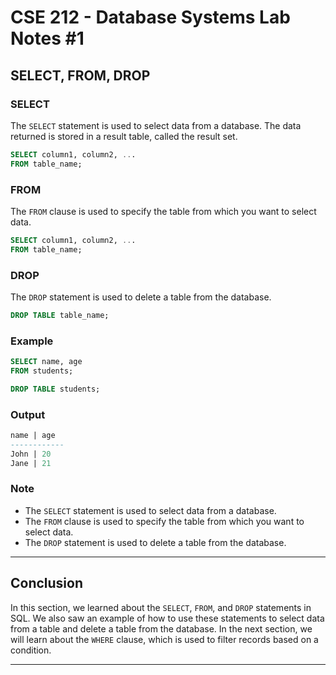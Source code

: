 # **CSE 212 - Database Systems Lab Notes #1**

## **SELECT, FROM, DROP**

### **SELECT**

The `SELECT` statement is used to select data from a database. The data returned is stored in a result table, called the result set.

```sql
SELECT column1, column2, ...
FROM table_name;
```

### **FROM**

The `FROM` clause is used to specify the table from which you want to select data.

```sql
SELECT column1, column2, ...
FROM table_name;
```

### **DROP**

The `DROP` statement is used to delete a table from the database.

```sql
DROP TABLE table_name;
```

### **Example**

```sql
SELECT name, age
FROM students;

DROP TABLE students;
```

### **Output**

```sql
name | age
------------
John | 20
Jane | 21
```

### **Note**

- The `SELECT` statement is used to select data from a database.
- The `FROM` clause is used to specify the table from which you want to select data.
- The `DROP` statement is used to delete a table from the database.

---

## Conclusion

In this section, we learned about the `SELECT`, `FROM`, and `DROP` statements in SQL. We also saw an example of how to use these statements to select data from a table and delete a table from the database. In the next section, we will learn about the `WHERE` clause, which is used to filter records based on a condition.

---
